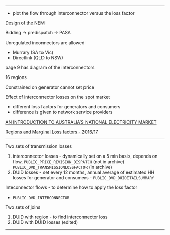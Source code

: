 
---


- plot the flow through interconnector versus the loss factor

[Design of the NEM](http://www.ceem.unsw.edu.au/sites/default/files/event/documents/ceem-nemdesign.pdf)

Bidding -> predispatch -> PASA

Unregulated inconnectors are allowed
- Murrary (SA to Vic)
- Directlink (QLD to NSW)

page 9 has diagram of the interconnectors

16 regions

Constrained on generator cannot set price

Effect of interconnector losses on the spot market
- different loss factors for generators and consumers
- difference is given to network service providers


[AN INTRODUCTION TO AUSTRALIA’S NATIONAL ELECTRICITY MARKET](http://www.abc.net.au/mediawatch/transcripts/1234_aemo2.pdf)

[Regions and Marginal Loss factors - 2016/17](https://www.aemo.com.au/-/media/Files/Electricity/NEM/Security_and_Reliability/Loss_Factors_and_Regional_Boundaries/2016/REVISED-V3--FINAL-Regional-Boundaries-and-Marginal-Loss-Factors-for-the-201617-Financial-Year.pdf)

---

Two sets of transmission losses
1. interconnector losses - dynamically set on a 5 min basis, depends on flow, `PUBLIC_PRICE_REVISION_DISPATCH` (not in archive) `PUBLIC_DVD_TRANSMISSIONLOSSFACTOR` (in archive)
2. DUID losses - set every 12 months, annual average of estimated HH losses for generator and consumers - `PUBLIC_DVD_DUIDETAILSUMMARY`

Inteconnector flows - to determine how to apply the loss factor
- `PUBLIC_DVD_INTERCONNECTOR`

Two sets of joins
1. DUID with region - to find interconnector loss
2. DUID with DUID losses (edited) 

---


